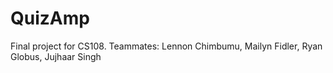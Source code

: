 QuizAmp
=======

Final project for CS108. Teammates: Lennon Chimbumu, Mailyn Fidler, Ryan Globus, Jujhaar Singh
